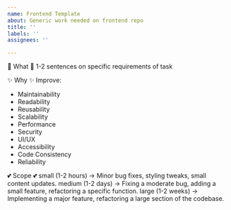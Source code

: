 ```yaml
---
name: Frontend Template
about: Generic work needed on frontend repo
title: ''
labels: ''
assignees: ''

---
```


🌈 What 🌈
1-2 sentences on specific requirements of task

✨ Why ✨
Improve: 
- Maintainability
- Readability
- Reusability
- Scalability
- Performance
- Security
- UI/UX
- Accessibility
- Code Consistency
- Reliability

💕 Scope 💕
small (1-2 hours) → Minor bug fixes, styling tweaks, small content updates.
medium (1-2 days) → Fixing a moderate bug, adding a small feature, refactoring a specific function.
large (1-2 weeks) → Implementing a major feature, refactoring a large section of the codebase.
